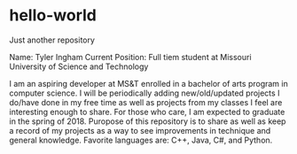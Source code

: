 # hello-world
Just another repository

Name: Tyler Ingham
Current Position: Full tiem student at Missouri University of Science and Technology

I am an aspiring developer at MS&T enrolled in a bachelor of arts program in computer science. I will be periodically adding new/old/updated projects I do/have done in my free time as well as projects from my classes I feel are interesting enough to share. For those who care, I am expected to graduate in the spring of 2018. Puropose of this repository is to share as well as keep a record of my projects as a way to see improvements in technique and general knowledge. Favorite languages are: C++, Java, C#, and Python.
